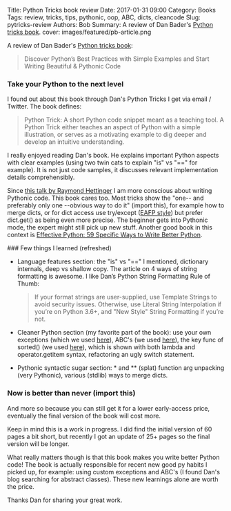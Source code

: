 Title: Python Tricks book review
Date: 2017-01-31 09:00
Category: Books
Tags: review, tricks, tips, pythonic, oop, ABC, dicts, cleancode
Slug: pytricks-review
Authors: Bob
Summary: A review of Dan Bader's [Python tricks book](https://dbader.org/products/python-tricks-book/).
cover: images/featured/pb-article.png

A review of Dan Bader's [Python tricks book](https://dbader.org/products/python-tricks-book/):

> Discover Python’s Best Practices with Simple Examples and Start Writing Beautiful & Pythonic Code

### Take your Python to the next level

I found out about this book through Dan's Python Tricks I get via email / Twitter. The book defines:

> Python Trick: A short Python code snippet meant as a teaching tool. A Python Trick either teaches an aspect of Python with a simple illustration, or serves as a motivating example to dig deeper and develop an intuitive understanding.

I really enjoyed reading Dan's book. He explains important Python aspects with clear examples (using two twin cats to explain "is" vs "==" for example). It is not just code samples, it discusses relevant implementation details comprehensibly.

Since [this talk by Raymond Hettinger](https://www.youtube.com/watch?v=wf-BqAjZb8M) I am more conscious about writing Pythonic code. This book cares too. Most tricks show the "one-- and preferably only one --obvious way to do it" (import this), for example how to merge dicts, or for dict access use try/except ([EAFP style](https://docs.python.org/3/glossary.html)) but prefer dict.get() as being even more precise. The beginner gets into Pythonic mode, the expert might still pick up new stuff. Another good book in this context is [Effective Python: 59 Specific Ways to Write Better Python](https://www.amazon.com/Effective-Python-Specific-Software-Development/dp/0134034287/ref=sr_1_1?ie=UTF8&qid=1485688050&sr=8-1&keywords=effective+python).

### Few things I learned (refreshed) 

* Language features section: the "is" vs "==" I mentioned, dictionary internals, deep vs shallow copy. The article on 4 ways of string formatting is awesome. I like Dan’s Python String Formatting Rule of Thumb:

	> If your format strings are user-supplied, use Template Strings to avoid security issues. Otherwise, use Literal String Interpolation if you’re on Python 3.6+, and "New Style" String Formatting if you’re not.

* Cleaner Python section (my favorite part of the book): use your own exceptions (which we used [here](http://pybit.es/error_handling.html)), ABC's (we used [here](http://pybit.es/oop-primer.html)), the key func of sorted() (we used [here](http://pybit.es/codechallenge01_review.html)), which is shown with both lambda and operator.getitem syntax, refactoring an ugly switch statement.

* Pythonic syntactic sugar section: * and ** (splat) function arg unpacking (very Pythonic), various (stdlib) ways to merge dicts. 

### Now is better than never (import this)

And more so because you can still get it for a lower early-access price, eventually the final version of the book will cost more.

Keep in mind this is a work in progress. I did find the initial version of 60 pages a bit short, but recently I got an update of 25+ pages so the final version will be longer. 

What really matters though is that this book makes you write better Python code! The book is actually responsible for recent new good py habits I picked up, for example: using custom exceptions and ABC's (I found Dan's blog searching for abstract classes). These new learnings alone are worth the price.

Thanks Dan for sharing your great work.
